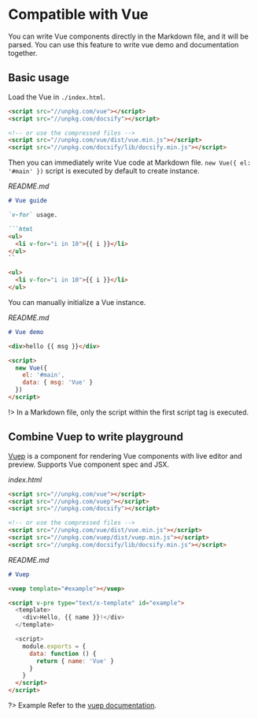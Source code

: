 # Compatible with Vue

You can write Vue components directly in the Markdown file, and it will be parsed. You can use this feature to write vue demo and documentation together.

## Basic usage

Load the Vue in `./index.html`.

```html
<script src="//unpkg.com/vue"></script>
<script src="//unpkg.com/docsify"></script>

<!-- or use the compressed files -->
<script src="//unpkg.com/vue/dist/vue.min.js"></script>
<script src="//unpkg.com/docsify/lib/docsify.min.js"></script>
```

Then you can immediately write Vue code at Markdown file. `new Vue({ el: '#main' })` script is executed by default to create instance.

*README.md*

```markdown
# Vue guide

`v-for` usage.

```html
<ul>
  <li v-for="i in 10">{{ i }}</li>
</ul>
``

<ul>
  <li v-for="i in 10">{{ i }}</li>
</ul>
```

You can manually initialize a Vue instance.

*README.md*

```markdown
# Vue demo

<div>hello {{ msg }}</div>

<script>
  new Vue({
    el: '#main',
    data: { msg: 'Vue' }
  })
</script>
```

!> In a Markdown file, only the script within the first script tag is executed.

## Combine Vuep to write playground

[Vuep](https://github.com/QingWei-Li/vuep) is a component for rendering Vue components with live editor and preview. Supports Vue component spec and JSX.

*index.html*

```html
<script src="//unpkg.com/vue"></script>
<script src="//unpkg.com/vuep"></script>
<script src="//unpkg.com/docsify"></script>

<!-- or use the compressed files -->
<script src="//unpkg.com/vue/dist/vue.min.js"></script>
<script src="//unpkg.com/vuep/dist/vuep.min.js"></script>
<script src="//unpkg.com/docsify/lib/docsify.min.js"></script>
```

*README.md*
```markdown
# Vuep

<vuep template="#example"></vuep>

<script v-pre type="text/x-template" id="example">
  <template>
    <div>Hello, {{ name }}!</div>
  </template>

  <script>
    module.exports = {
      data: function () {
        return { name: 'Vue' }
      }
    }
  </script>
</script>
```

?> Example Refer to the [vuep documentation](https://qingwei-li.github.io/vuep/).
